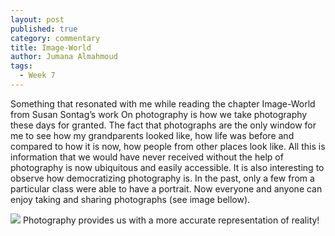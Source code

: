 ```yaml
---
layout: post
published: true
category: commentary
title: Image-World
author: Jumana Almahmoud
tags:
  - Week 7
---
```

Something that resonated with me while reading the chapter Image-World from Susan Sontag’s work On photography is how we take photography these days for granted. The fact that photographs are the only window for me to see how my grandparents looked like, how life was before and compared to how it is now, how people from other places look like. All this is information that we would have never received without the help of photography is now ubiquitous and easily accessible. It is also interesting to observe how democratizing photography is. In the past, only a few from a particular class were able to have a portrait. Now everyone and anyone can enjoy taking and sharing photographs (see image bellow).

![](https://preview.redd.it/ntenk6618ks71.jpg?width=1170&format=pjpg&auto=webp&s=1f8af59ed01720cca30ff0d94142806afe10dd99)
Photography provides us with a more accurate representation of reality!